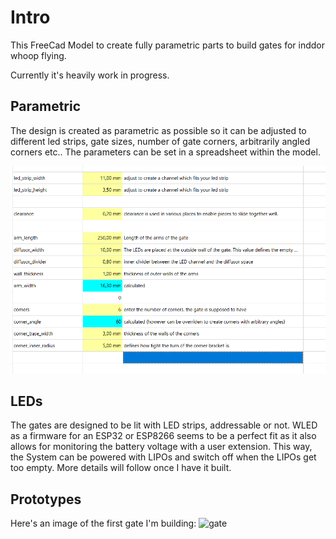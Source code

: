 # Intro
This FreeCad Model to create fully parametric parts to build gates for inddor whoop flying.

Currently it's heavily work in progress. 

## Parametric

The design is created as parametric as possible so it can be adjusted to different led strips, gate sizes, number of gate corners, arbitrarily angled corners etc.. The parameters can be set in a spreadsheet within the model. 

![parameters](images/parameters.png)

## LEDs
The gates are designed to be lit with LED strips, addressable or not. WLED as a firmware for an ESP32 or ESP8266 seems to be a perfect fit as it also allows for monitoring the battery voltage with a user extension. This way, the System can be powered with LIPOs and switch off when the LIPOs get too empty. More details will follow once I have it built. 

## Prototypes
Here's an image of the first gate I'm building:
![gate](images/prototype.png)
